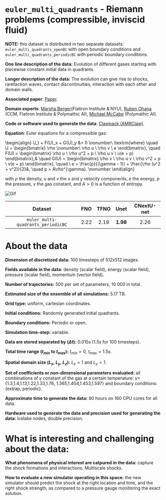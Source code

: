# `euler_multi_quadrants` - Riemann problems (compressible, inviscid fluid)

**NOTE:** this dataset is distributed in two separate datasets: `euler_multi_quadrants_openBC` with open boundary conditions and `euler_multi_quadrants_periodicBC` with periodic boundary conditions.

**One line description of the data:**  Evolution of different gases starting with piecewise constant initial data in quadrants.

**Longer description of the data:**  The evolution can give rise to shocks, rarefaction waves, contact discontinuities, interaction with each other and domain walls.

**Associated paper**: [Paper](https://epubs.siam.org/doi/pdf/10.1137/S1064827595291819?casa_token=vkASCwD4WngAAAAA:N0jy0Z6tshitF10_YRTlZzU-P7mAiPFr3v58sw7pmRsZOarAi824-b1CWhOQts1rvaG3YpJisw).

**Domain experts**: [Marsha Berger](https://cs.nyu.edu/~berger/)(Flatiron Institute & NYU), [Ruben Ohana](https://rubenohana.github.io/) (CCM, Flatiron Institute & Polymathic AI), [Michael McCabe](https://mikemccabe210.github.io/) (Polymathic AI).

**Code or software used to generate the data**: [Clawpack (AMRClaw)](http://www.clawpack.org/).

**Equation**: Euler equations for a compressible gas:

\begin{align}
U_t + F(U)_x + G(U)_y &= 0 \nonumber\\
\textrm{where} \quad U = \begin{bmatrix} \rho \nonumber\\ \rho u \\ \rho v \\ e \end{bmatrix}, \quad F(U) = \begin{bmatrix} \rho u \\ \rho u^2 + p \\ \rho u v \\ u(e + p) \end{bmatrix},& \quad G(U) = \begin{bmatrix} \rho v \\ \rho u v \\ \rho v^2 + p \\ v(e + p) \end{bmatrix}, \quad \\ e = \frac{p}{(\gamma - 1)} + \frac{\rho (u^2 + v^2)}{2}&, \quad p = A\rho^{\gamma}. \nonumber
\end{align}


with $\rho$ the density, $u$ and $v$ the $x$ and $y$ velocity components, $e$ the energy, $p$ the pressure, $\gamma$ the gas constant, and $A>0$ is a function of entropy.

![Gif](https://users.flatironinstitute.org/~polymathic/data/the_well/datasets/euler_multi_quadrants_periodicBC/gif/density_normalized.gif)

| Dataset    | FNO | TFNO  | Unet | CNextU-net
|:-:|:-:|:-:|:-:|:-:|
| `euler_multi-quadrants_periodicBC`  | 2.22  | 2.19 |$\mathbf{1.98}$ |2.26|

# About the data

**Dimension of discretized data:** 100 timesteps of 512x512 images.

**Fields available in the data:** density (scalar field), energy (scalar field), pressure (scalar field), momentum (vector field).

**Number of trajectories:** 500 per set of parameters, 10 000 in total.

**Estimated size of the ensemble of all simulations:** 5.17 TB.

**Grid type:** uniform, cartesian coordinates.

**Initial conditions:** Randomly generated initial quadrants.

**Boundary conditions:** Periodic or open.

**Simulation time-step:** variable.

**Data are stored separated by ($\Delta t$):** 0.015s (1.5s for 100 timesteps).

**Total time range ($t_{min}$ to $t_{max}$):** $t_{min} = 0$, $t_{max}=1.5s$.

**Spatial domain size ($L_x$, $L_y$, $L_z$):** $L_x = 1$ and  $L_y = 1$.

**Set of coefficients or non-dimensional parameters evaluated:** all combinations of $\gamma$ constant of the gas at a certain temperature: $\gamma=${1.3,1.4,1.13,1.22,1.33,1.76, 1.365,1.404,1.453,1.597} and boundary conditions: {extrap, periodic}.

**Approximate time to generate the data:** 80 hours on 160 CPU cores for all data.

**Hardware used to generate the data and precision used for generating the data:** Icelake nodes, double precision.

# What is interesting and challenging about the data:

**What phenomena of physical interest are catpured in the data:** capture the shock formations and interactions. Multiscale shocks.

**How to evaluate a new simulator operating in this space:** the new simulator should predict the shock at the right location and time, and the right shock strength, as compared to a pressure gauge monitoring the exact solution.
